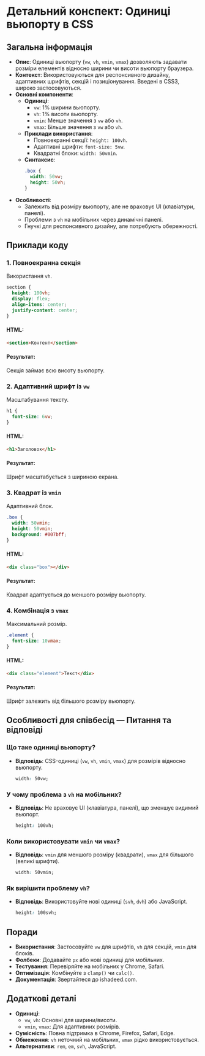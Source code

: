 # Детальний конспект: Одиниці вьюпорту в CSS

## Загальна інформація

- **Опис**: Одиниці вьюпорту (`vw`, `vh`, `vmin`, `vmax`) дозволяють задавати розміри елементів відносно ширини чи висоти вьюпорту браузера.
- **Контекст**: Використовуються для респонсивного дизайну, адаптивних шрифтів, секцій і позиціонування. Введені в CSS3, широко застосовуються.
- **Основні компоненти**:
  - **Одиниці**:
    - `vw`: 1% ширини вьюпорту.
    - `vh`: 1% висоти вьюпорту.
    - `vmin`: Менше значення з `vw` або `vh`.
    - `vmax`: Більше значення з `vw` або `vh`.
  - **Приклади використання**:
    - Повноекранні секції: `height: 100vh`.
    - Адаптивні шрифти: `font-size: 5vw`.
    - Квадратні блоки: `width: 50vmin`.
  - **Синтаксис**:
    ```css
    .box {
      width: 50vw;
      height: 50vh;
    }
    ```
- **Особливості**:
  - Залежить від розміру вьюпорту, але не враховує UI (клавіатури, панелі).
  - Проблеми з `vh` на мобільних через динамічні панелі.
  - Гнучкі для респонсивного дизайну, але потребують обережності.

## Приклади коду

### 1. Повноекранна секція

Використання `vh`.

```css
section {
  height: 100vh;
  display: flex;
  align-items: center;
  justify-content: center;
}
```

#### HTML:

```html
<section>Контент</section>
```

#### Результат:

Секція займає всю висоту вьюпорту.

### 2. Адаптивний шрифт із `vw`

Масштабування тексту.

```css
h1 {
  font-size: 6vw;
}
```

#### HTML:

```html
<h1>Заголовок</h1>
```

#### Результат:

Шрифт масштабується з шириною екрана.

### 3. Квадрат із `vmin`

Адаптивний блок.

```css
.box {
  width: 50vmin;
  height: 50vmin;
  background: #007bff;
}
```

#### HTML:

```html
<div class="box"></div>
```

#### Результат:

Квадрат адаптується до меншого розміру вьюпорту.

### 4. Комбінація з `vmax`

Максимальний розмір.

```css
.element {
  font-size: 10vmax;
}
```

#### HTML:

```html
<div class="element">Текст</div>
```

#### Результат:

Шрифт залежить від більшого розміру вьюпорту.

## Особливості для співбесід — Питання та відповіді

### Що таке одиниці вьюпорту?

- **Відповідь**: CSS-одиниці (`vw`, `vh`, `vmin`, `vmax`) для розмірів відносно вьюпорту.
  ```css
  width: 50vw;
  ```

### У чому проблема з `vh` на мобільних?

- **Відповідь**: Не враховує UI (клавіатура, панелі), що зменшує видимий вьюпорт.
  ```css
  height: 100vh;
  ```

### Коли використовувати `vmin` чи `vmax`?

- **Відповідь**: `vmin` для меншого розміру (квадрати), `vmax` для більшого (великі шрифти).
  ```css
  width: 50vmin;
  ```

### Як вирішити проблему `vh`?

- **Відповідь**: Використовуйте нові одиниці (`svh`, `dvh`) або JavaScript.
  ```css
  height: 100svh;
  ```

## Поради

- **Використання**: Застосовуйте `vw` для шрифтів, `vh` для секцій, `vmin` для блоків.
- **Фолбеки**: Додавайте `px` або нові одиниці для мобільних.
- **Тестування**: Перевіряйте на мобільних у Chrome, Safari.
- **Оптимізація**: Комбінуйте з `clamp()` чи `calc()`.
- **Документація**: Звертайтеся до ishadeed.com.

## Додаткові деталі

- **Одиниці**:
  - `vw`, `vh`: Основні для ширини/висоти.
  - `vmin`, `vmax`: Для адаптивних розмірів.
- **Сумісність**: Повна підтримка в Chrome, Firefox, Safari, Edge.
- **Обмеження**: `vh` неточний на мобільних, `vmax` рідко використовується.
- **Альтернативи**: `rem`, `em`, `svh`, JavaScript.
